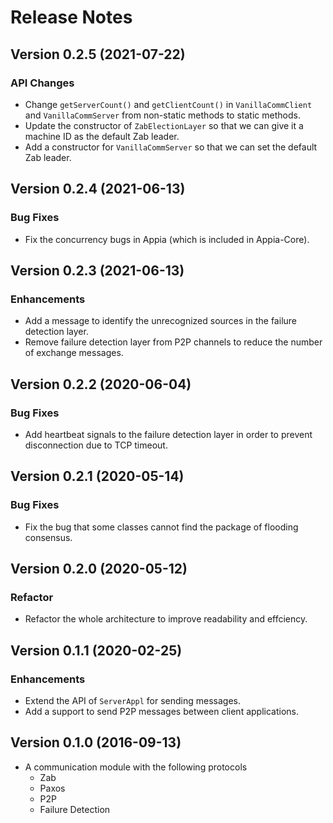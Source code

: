 # Release Notes

## Version 0.2.5 (2021-07-22)

### API Changes

- Change `getServerCount()` and `getClientCount()` in `VanillaCommClient` and `VanillaCommServer` from non-static methods to static methods.
- Update the constructor of `ZabElectionLayer` so that we can give it a machine ID as the default Zab leader.
- Add a constructor for `VanillaCommServer` so that we can set the default Zab leader.

## Version 0.2.4 (2021-06-13)

### Bug Fixes

- Fix the concurrency bugs in Appia (which is included in Appia-Core).

## Version 0.2.3 (2021-06-13)

### Enhancements

- Add a message to identify the unrecognized sources in the failure detection layer.
- Remove failure detection layer from P2P channels to reduce the number of exchange messages.

## Version 0.2.2 (2020-06-04)

### Bug Fixes

- Add heartbeat signals to the failure detection layer in order to prevent disconnection due to TCP timeout.

## Version 0.2.1 (2020-05-14)

### Bug Fixes

- Fix the bug that some classes cannot find the package of flooding consensus.

## Version 0.2.0 (2020-05-12)

### Refactor

- Refactor the whole architecture to improve readability and effciency.

## Version 0.1.1 (2020-02-25)

### Enhancements

- Extend the API of `ServerAppl` for sending messages.
- Add a support to send P2P messages between client applications.

## Version 0.1.0 (2016-09-13)

- A communication module with the following protocols
  - Zab
  - Paxos
  - P2P
  - Failure Detection
